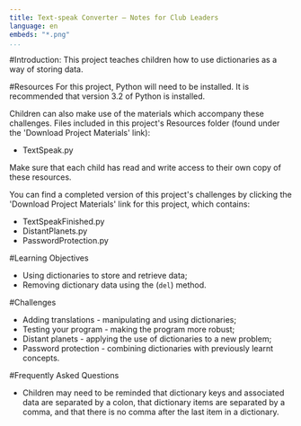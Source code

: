 ```yaml
---
title: Text-speak Converter — Notes for Club Leaders
language: en
embeds: "*.png"
...
```


#Introduction:
This project teaches children how to use dictionaries as a way of storing data.

#Resources
For this project, Python will need to be installed. It is recommended that version 3.2 of Python is installed.

Children can also make use of the materials which accompany these challenges. Files included in this project's Resources folder (found under the 'Download Project Materials' link):

+ TextSpeak.py

Make sure that each child has read and write access to their own copy of these resources.

You can find a completed version of this project's challenges by clicking the 'Download Project Materials' link for this project, which contains:

+ TextSpeakFinished.py
+ DistantPlanets.py
+ PasswordProtection.py

#Learning Objectives
+ Using dictionaries to store and retrieve data;
+ Removing dictionary data using the (`del`) method.

#Challenges
+ Adding translations - manipulating and using dictionaries;
+ Testing your program - making the program more robust;
+ Distant planets - applying the use of dictionaries to a new problem;
+ Password protection - combining dictionaries with previously learnt concepts.

#Frequently Asked Questions
+ Children may need to be reminded that dictionary keys and associated data are separated by a colon, that dictionary items are separated by a comma, and that there is no comma after the last item in a dictionary.
